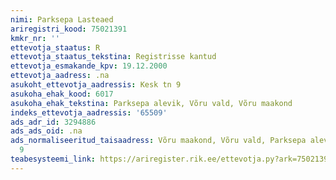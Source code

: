 ```yaml
---
nimi: Parksepa Lasteaed
ariregistri_kood: 75021391
kmkr_nr: ''
ettevotja_staatus: R
ettevotja_staatus_tekstina: Registrisse kantud
ettevotja_esmakande_kpv: 19.12.2000
ettevotja_aadress: .na
asukoht_ettevotja_aadressis: Kesk tn 9
asukoha_ehak_kood: 6017
asukoha_ehak_tekstina: Parksepa alevik, Võru vald, Võru maakond
indeks_ettevotja_aadressis: '65509'
ads_adr_id: 3294886
ads_ads_oid: .na
ads_normaliseeritud_taisaadress: Võru maakond, Võru vald, Parksepa alevik, Kesk tn
  9
teabesysteemi_link: https://ariregister.rik.ee/ettevotja.py?ark=75021391&ref=rekvisiidid
---
```


